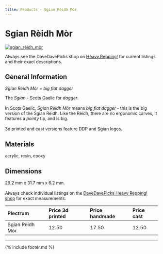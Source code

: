 ```yaml
---
title: Products - Sgian Rèidh Mòr
---
```

# Sgian Rèidh Mòr

[![sgian_rèidh_mòr](../../assets/images/sgian_rèidh_mòr.jpg "Sgian_rèidh_mòr")](/picks/sgian_rèidh_mòr)

Always see the DaveDavePicks shop on [Heavy Repping!](https://www.heavyrepping.com/shop/store/davedavepicks/) for current listings and their exact descriptions.

## General Information
*Sgian Rèidh Mòr* = *big flat dagger*

The *Sgian* - Scots Gaelic for *dagger*.<br/><br/>In Scots Gaelic, *Sgian Rèidh Mòr* means *big flat dagger* - this is the big version of the Sgian Rèidh. Like the Rèidh, there are no ergonomic carves, it features a *pointy* tip, and is big.<br/><br/>3d printed and cast versions feature DDP and Sgian logos.

## Materials
acrylic, resin, epoxy

## Dimensions
29.2 mm x 31.7 mm x 6.2 mm.<br/><br/>Always check individual listings on the [DaveDavePicks Heavy Repping! shop](https://www.heavyrepping.com/shop/store/davedavepicks/) for exact measurements.

| **Plectrum**                                        | **Price 3d printed**   | **Price handmade**   | **Price cast**   |
|:----------------------------------------------------|:-----------------------|:---------------------|:-----------------|
| Sgian Rèidh Mòr                                          | 12.50               | 17.50             | 12.50         |

---

{% include footer.md %}